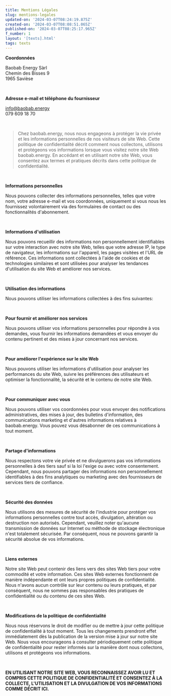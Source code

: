 ```yaml
---
title: Mentions Légales
slug: mentions-legales
updated-on: '2024-03-07T08:24:19.875Z'
created-on: '2024-03-07T08:08:51.065Z'
published-on: '2024-03-07T08:25:17.965Z'
f_number: 1
layout: '[texts].html'
tags: texts
---
```


‍**Coordonnées**

Baobab Energy Sàrl  
Chemin des Bisses 9  
1965 Savièse

‍

**Adresse e-mail et téléphone du fournisseur**

info@baobab.energy  
079 609 18 70

‍

> Chez baobab.energy, nous nous engageons à protéger la vie privée et les informations personnelles de nos visiteurs de site Web. Cette politique de confidentialité décrit comment nous collectons, utilisons et protégeons vos informations lorsque vous visitez notre site Web baobab.energy. En accédant et en utilisant notre site Web, vous consentez aux termes et pratiques décrits dans cette politique de confidentialité.

‍

**Informations personnelles**

Nous pouvons collecter des informations personnelles, telles que votre nom, votre adresse e-mail et vos coordonnées, uniquement si vous nous les fournissez volontairement via des formulaires de contact ou des fonctionnalités d'abonnement.

‍

**Informations d'utilisation**

Nous pouvons recueillir des informations non personnellement identifiables sur votre interaction avec notre site Web, telles que votre adresse IP, le type de navigateur, les informations sur l'appareil, les pages visitées et l'URL de référence. Ces informations sont collectées à l'aide de cookies et de technologies similaires et sont utilisées pour analyser les tendances d'utilisation du site Web et améliorer nos services.

‍

**Utilisation des informations**

Nous pouvons utiliser les informations collectées à des fins suivantes:

‍

**Pour fournir et améliorer nos services**

Nous pouvons utiliser vos informations personnelles pour répondre à vos demandes, vous fournir les informations demandées et vous envoyer du contenu pertinent et des mises à jour concernant nos services.

‍

**Pour améliorer l'expérience sur le site Web**

Nous pouvons utiliser les informations d'utilisation pour analyser les performances du site Web, suivre les préférences des utilisateurs et optimiser la fonctionnalité, la sécurité et le contenu de notre site Web.

‍

**Pour communiquer avec vous**

Nous pouvons utiliser vos coordonnées pour vous envoyer des notifications administratives, des mises à jour, des bulletins d'information, des communications marketing et d'autres informations relatives à baobab.energy. Vous pouvez vous désabonner de ces communications à tout moment.

‍

**Partage d'informations**

Nous respectons votre vie privée et ne divulguerons pas vos informations personnelles à des tiers sauf si la loi l'exige ou avec votre consentement. Cependant, nous pouvons partager des informations non personnellement identifiables à des fins analytiques ou marketing avec des fournisseurs de services tiers de confiance.

‍

**Sécurité des données**

Nous utilisons des mesures de sécurité de l'industrie pour protéger vos informations personnelles contre tout accès, divulgation, altération ou destruction non autorisés. Cependant, veuillez noter qu'aucune transmission de données sur Internet ou méthode de stockage électronique n'est totalement sécurisée. Par conséquent, nous ne pouvons garantir la sécurité absolue de vos informations.

‍

**Liens externes**

Notre site Web peut contenir des liens vers des sites Web tiers pour votre commodité et votre information. Ces sites Web externes fonctionnent de manière indépendante et ont leurs propres politiques de confidentialité. Nous n'avons aucun contrôle sur leur contenu ou leurs pratiques, et par conséquent, nous ne sommes pas responsables des pratiques de confidentialité ou du contenu de ces sites Web.

‍

**Modifications de la politique de confidentialité**

Nous nous réservons le droit de modifier ou de mettre à jour cette politique de confidentialité à tout moment. Tous les changements prendront effet immédiatement dès la publication de la version mise à jour sur notre site Web. Nous vous encourageons à consulter périodiquement cette politique de confidentialité pour rester informés sur la manière dont nous collectons, utilisons et protégeons vos informations.

‍

**EN UTILISANT NOTRE SITE WEB, VOUS RECONNAISSEZ AVOIR LU ET COMPRIS CETTE POLITIQUE DE CONFIDENTIALITÉ ET CONSENTEZ À LA COLLECTE, L'UTILISATION ET LA DIVULGATION DE VOS INFORMATIONS COMME DÉCRIT ICI.**

